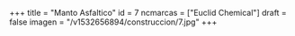 +++
title = "Manto Asfaltico"
id = 7
ncmarcas = ["Euclid Chemical"]
draft = false
imagen = "/v1532656894/construccion/7.jpg"
+++

<!--more-->
